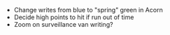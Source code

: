 - Change writes from blue to "spring" green in Acorn
- Decide high points to hit if run out of time
- Zoom on surveillance van writing?
